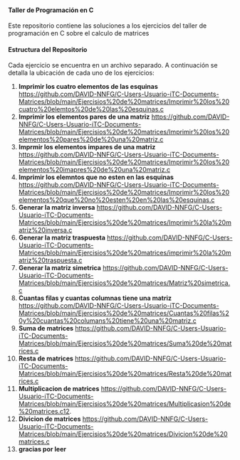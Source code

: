 #### Taller de Programación en C

Este repositorio contiene las soluciones a los ejercicios del taller de programación en C sobre el calculo de matrices 

#### Estructura del Repositorio

Cada ejercicio se encuentra en un archivo separado. A continuación se detalla la ubicación de cada uno de los ejercicios:

1. **Imprimir los cuatro elementos de las esquinas**
https://github.com/DAVID-NNFG/C-Users-Usuario-iTC-Documents-Matrices/blob/main/Ejercisios%20de%20matrices/Imprimir%20los%20cuatro%20elemtos%20de%20las%20esquinas.c
2. **Imprimir los elementos pares de una matriz**
https://github.com/DAVID-NNFG/C-Users-Usuario-iTC-Documents-Matrices/blob/main/Ejercisios%20de%20matrices/Imprimir%20los%20elementos%20pares%20de%20una%20matriz.c
3. **Imprmir los elementos impares de una matriz**
https://github.com/DAVID-NNFG/C-Users-Usuario-iTC-Documents-Matrices/blob/main/Ejercisios%20de%20matrices/Imprimir%20los%20elementos%20imapres%20de%20una%20matriz.c
4. **Imprimir los elemntos que no esten en las esquinas**
https://github.com/DAVID-NNFG/C-Users-Usuario-iTC-Documents-Matrices/blob/main/Ejercisios%20de%20matrices/Imprimir%20los%20elementos%20que%20no%20esten%20en%20las%20esquinas.c
5. **Generar la matriz inversa**
https://github.com/DAVID-NNFG/C-Users-Usuario-iTC-Documents-Matrices/blob/main/Ejercisios%20de%20matrices/Imprimir%20la%20matriz%20inversa.c
6. **Generar la matriz traspuesta**
https://github.com/DAVID-NNFG/C-Users-Usuario-iTC-Documents-Matrices/blob/main/Ejercisios%20de%20matrices/imprimir%20la%20matriz%20traspuesta.c
7. **Generar la matriz simetrica**
https://github.com/DAVID-NNFG/C-Users-Usuario-iTC-Documents-Matrices/blob/main/Ejercisios%20de%20matrices/Matriz%20simetrica.c
8. **Cuantas filas y cuantas columnas tiene una matriz**
https://github.com/DAVID-NNFG/C-Users-Usuario-iTC-Documents-Matrices/blob/main/Ejercisios%20de%20matrices/Cuantas%20filas%20y%20cuantas%20columans%20tiene%20una%20matriz.c
9. **Suma de matrices**
https://github.com/DAVID-NNFG/C-Users-Usuario-iTC-Documents-Matrices/blob/main/Ejercisios%20de%20matrices/Suma%20de%20matrices.c
10. **Resta de matrices**
https://github.com/DAVID-NNFG/C-Users-Usuario-iTC-Documents-Matrices/blob/main/Ejercisios%20de%20matrices/Resta%20de%20matrices.c
11. **Multiplicacion de matrices**
https://github.com/DAVID-NNFG/C-Users-Usuario-iTC-Documents-Matrices/blob/main/Ejercisios%20de%20matrices/Multiplicasion%20de%20matrices.c12.
12. **Divicion de matrices**
https://github.com/DAVID-NNFG/C-Users-Usuario-iTC-Documents-Matrices/blob/main/Ejercisios%20de%20matrices/Divicion%20de%20matrices.c
13. **gracias por leer** 
